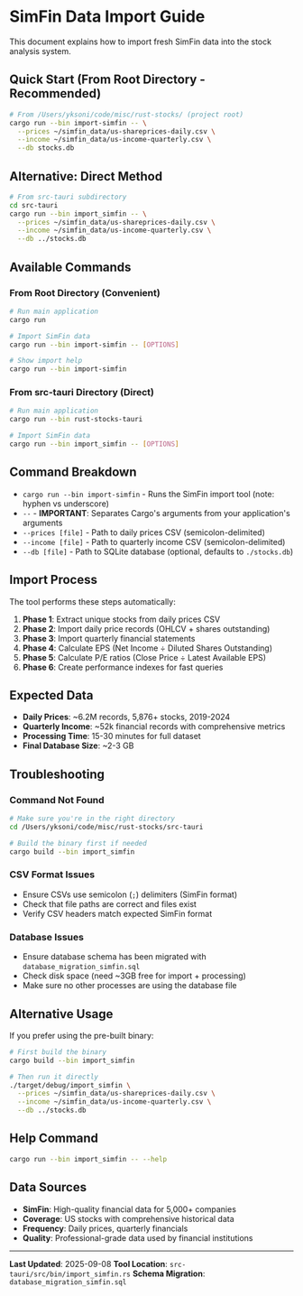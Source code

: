 # SimFin Data Import Guide

This document explains how to import fresh SimFin data into the stock analysis system.

## Quick Start (From Root Directory - Recommended)

```bash
# From /Users/yksoni/code/misc/rust-stocks/ (project root)
cargo run --bin import-simfin -- \
  --prices ~/simfin_data/us-shareprices-daily.csv \
  --income ~/simfin_data/us-income-quarterly.csv \
  --db stocks.db
```

## Alternative: Direct Method

```bash
# From src-tauri subdirectory
cd src-tauri
cargo run --bin import_simfin -- \
  --prices ~/simfin_data/us-shareprices-daily.csv \
  --income ~/simfin_data/us-income-quarterly.csv \
  --db ../stocks.db
```

## Available Commands

### From Root Directory (Convenient)

```bash
# Run main application
cargo run

# Import SimFin data
cargo run --bin import-simfin -- [OPTIONS]

# Show import help
cargo run --bin import-simfin
```

### From src-tauri Directory (Direct)

```bash
# Run main application  
cargo run --bin rust-stocks-tauri

# Import SimFin data
cargo run --bin import_simfin -- [OPTIONS]
```

## Command Breakdown

- `cargo run --bin import-simfin` - Runs the SimFin import tool (note: hyphen vs underscore)
- `--` - **IMPORTANT**: Separates Cargo's arguments from your application's arguments
- `--prices [file]` - Path to daily prices CSV (semicolon-delimited)
- `--income [file]` - Path to quarterly income CSV (semicolon-delimited)
- `--db [file]` - Path to SQLite database (optional, defaults to `./stocks.db`)

## Import Process

The tool performs these steps automatically:

1. **Phase 1**: Extract unique stocks from daily prices CSV
2. **Phase 2**: Import daily price records (OHLCV + shares outstanding)
3. **Phase 3**: Import quarterly financial statements 
4. **Phase 4**: Calculate EPS (Net Income ÷ Diluted Shares Outstanding)
5. **Phase 5**: Calculate P/E ratios (Close Price ÷ Latest Available EPS)
6. **Phase 6**: Create performance indexes for fast queries

## Expected Data

- **Daily Prices**: ~6.2M records, 5,876+ stocks, 2019-2024
- **Quarterly Income**: ~52k financial records with comprehensive metrics
- **Processing Time**: 15-30 minutes for full dataset
- **Final Database Size**: ~2-3 GB

## Troubleshooting

### Command Not Found
```bash
# Make sure you're in the right directory
cd /Users/yksoni/code/misc/rust-stocks/src-tauri

# Build the binary first if needed
cargo build --bin import_simfin
```

### CSV Format Issues
- Ensure CSVs use semicolon (`;`) delimiters (SimFin format)
- Check that file paths are correct and files exist
- Verify CSV headers match expected SimFin format

### Database Issues
- Ensure database schema has been migrated with `database_migration_simfin.sql`
- Check disk space (need ~3GB free for import + processing)
- Make sure no other processes are using the database file

## Alternative Usage

If you prefer using the pre-built binary:

```bash
# First build the binary
cargo build --bin import_simfin

# Then run it directly
./target/debug/import_simfin \
  --prices ~/simfin_data/us-shareprices-daily.csv \
  --income ~/simfin_data/us-income-quarterly.csv \
  --db ../stocks.db
```

## Help Command

```bash
cargo run --bin import_simfin -- --help
```

## Data Sources

- **SimFin**: High-quality financial data for 5,000+ companies
- **Coverage**: US stocks with comprehensive historical data
- **Frequency**: Daily prices, quarterly financials
- **Quality**: Professional-grade data used by financial institutions

---

**Last Updated**: 2025-09-08
**Tool Location**: `src-tauri/src/bin/import_simfin.rs`
**Schema Migration**: `database_migration_simfin.sql`